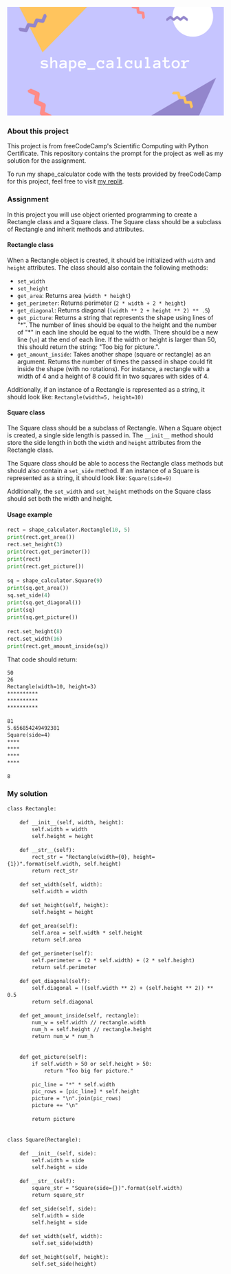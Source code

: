 ![](PolygonAreaCalculatorCover.png)

### About this project

This project is from freeCodeCamp's Scientific Computing with Python Certificate. This repository contains the prompt for the project as well as my solution for the assignment. 

To run my shape_calculator code with the tests provided by freeCodeCamp for this project, feel free to visit [my replit](https://replit.com/@NataliaRosado1/polygon-area-calculator).


### Assignment

In this project you will use object oriented programming to create a Rectangle class and a Square class. The Square class should be a subclass of Rectangle and inherit methods and attributes.

#### Rectangle class
When a Rectangle object is created, it should be initialized with `width` and `height` attributes. The class should also contain the following methods:
* `set_width`
* `set_height`
* `get_area`: Returns area (`width * height`)
* `get_perimeter`: Returns perimeter (`2 * width + 2 * height`)
* `get_diagonal`: Returns diagonal (`(width ** 2 + height ** 2) ** .5`)
* `get_picture`: Returns a string that represents the shape using lines of "\*". The number of lines should be equal to the height and the number of "\*" in each line should be equal to the width. There should be a new line (`\n`) at the end of each line. If the width or height is larger than 50, this should return the string: "Too big for picture.".
* `get_amount_inside`: Takes another shape (square or rectangle) as an argument. Returns the number of times the passed in shape could fit inside the shape (with no rotations). For instance, a rectangle with a width of 4 and a height of 8 could fit in two squares with sides of 4.

Additionally, if an instance of a Rectangle is represented as a string, it should look like: `Rectangle(width=5, height=10)`

#### Square class
The Square class should be a subclass of Rectangle. When a Square object is created, a single side length is passed in. The `__init__` method should store the side length in both the `width` and `height` attributes from the Rectangle class.

The Square class should be able to access the Rectangle class methods but should also contain a `set_side` method. If an instance of a Square is represented as a string, it should look like: `Square(side=9)`

Additionally, the `set_width` and `set_height` methods on the Square class should set both the width and height.

#### Usage example
```py
rect = shape_calculator.Rectangle(10, 5)
print(rect.get_area())
rect.set_height(3)
print(rect.get_perimeter())
print(rect)
print(rect.get_picture())

sq = shape_calculator.Square(9)
print(sq.get_area())
sq.set_side(4)
print(sq.get_diagonal())
print(sq)
print(sq.get_picture())

rect.set_height(8)
rect.set_width(16)
print(rect.get_amount_inside(sq))
```
That code should return:
```
50
26
Rectangle(width=10, height=3)
**********
**********
**********

81
5.656854249492381
Square(side=4)
****
****
****
****

8
```

### My solution

```
class Rectangle:

    def __init__(self, width, height):
        self.width = width
        self.height = height
        
    def __str__(self):
        rect_str = "Rectangle(width={0}, height={1})".format(self.width, self.height)
        return rect_str

    def set_width(self, width):
        self.width = width

    def set_height(self, height):
        self.height = height

    def get_area(self):
        self.area = self.width * self.height
        return self.area

    def get_perimeter(self):
        self.perimeter = (2 * self.width) + (2 * self.height)
        return self.perimeter

    def get_diagonal(self):
        self.diagonal = ((self.width ** 2) + (self.height ** 2)) ** 0.5
        return self.diagonal

    def get_amount_inside(self, rectangle):
        num_w = self.width // rectangle.width
        num_h = self.height // rectangle.height
        return num_w * num_h
        

    def get_picture(self):
        if self.width > 50 or self.height > 50:
            return "Too big for picture."

        pic_line = "*" * self.width
        pic_rows = [pic_line] * self.height
        picture = "\n".join(pic_rows)
        picture += "\n"

        return picture


class Square(Rectangle):

    def __init__(self, side):
        self.width = side
        self.height = side

    def __str__(self):
        square_str = "Square(side={})".format(self.width)
        return square_str

    def set_side(self, side):
        self.width = side
        self.height = side

    def set_width(self, width):
        self.set_side(width)

    def set_height(self, height):
        self.set_side(height)
        
```
